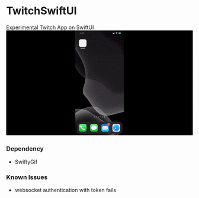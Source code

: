 # TwitchSwiftUI
Experimental Twitch App on SwiftUI<br/>
![](https://github.com/Banannzza/TwitchSwiftUI/blob/master/Preview.gif)

### Dependency
- SwiftyGif
### Known Issues
 - websocket authentication with token fails

